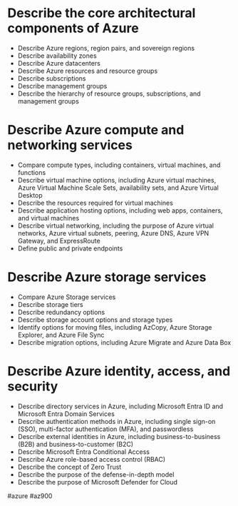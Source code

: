 # Describe the core architectural components of Azure

- Describe Azure regions, region pairs, and sovereign regions
- Describe availability zones
- Describe Azure datacenters
- Describe Azure resources and resource groups
- Describe subscriptions
- Describe management groups
- Describe the hierarchy of resource groups, subscriptions, and management groups

# Describe Azure compute and networking services
- Compare compute types, including containers, virtual machines, and functions
- Describe virtual machine options, including Azure virtual machines, Azure Virtual Machine Scale Sets, availability sets, and Azure Virtual Desktop
- Describe the resources required for virtual machines
- Describe application hosting options, including web apps, containers, and virtual machines
- Describe virtual networking, including the purpose of Azure virtual networks, Azure virtual subnets, peering, Azure DNS, Azure VPN Gateway, and ExpressRoute
- Define public and private endpoints

# Describe Azure storage services

- Compare Azure Storage services
- Describe storage tiers
- Describe redundancy options
- Describe storage account options and storage types
- Identify options for moving files, including AzCopy, Azure Storage Explorer, and Azure File Sync
- Describe migration options, including Azure Migrate and Azure Data Box
# Describe Azure identity, access, and security

- Describe directory services in Azure, including Microsoft Entra ID and Microsoft Entra Domain Services
- Describe authentication methods in Azure, including single sign-on (SSO), multi-factor authentication (MFA), and passwordless
- Describe external identities in Azure, including business-to-business (B2B) and business-to-customer (B2C)
- Describe Microsoft Entra Conditional Access
- Describe Azure role-based access control (RBAC)
- Describe the concept of Zero Trust
- Describe the purpose of the defense-in-depth model
- Describe the purpose of Microsoft Defender for Cloud

#azure #az900 